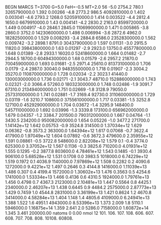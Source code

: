 BEGN
MARCS T=3700 G=5.0 FeH=-0.5 MT=2.0
                  56
-5.0 2754.2 780.1 3265790000.0 1.392 0.00266 
-4.8 2773.2 986.5 4092810000.0 1.402 0.003041 
-4.6 2793.2 1268.0 5205910000.0 1.414 0.003522 
-4.4 2812.4 1650.0 6679910000.0 1.43 0.004141 
-4.2 2830.2 2163.0 8599720000.0 1.449 0.004917 
-4.0 2846.1 2845.0 11069900000.0 1.471 0.005865 
-3.8 2860.0 3752.0 14230600000.0 1.498 0.006994 
-3.6 2872.6 4962.0 18282500000.0 1.529 0.008293 
-3.4 2884.8 6586.0 23528300000.0 1.562 0.009742 
-3.2 2898.1 8791.0 30437900000.0 1.597 0.01131 
-3.0 2915.5 11820.0 39843800000.0 1.63 0.01297 
-2.9 2923.0 13750.0 45577800000.0 1.648 0.01389 
-2.8 2933.1 16020.0 52418600000.0 1.664 0.01482 
-2.7 2944.5 18700.0 60494300000.0 1.68 0.01579 
-2.6 2957.2 21870.0 70045900000.0 1.693 0.01681 
-2.5 2971.4 25610.0 81373100000.0 1.706 0.0179 
-2.4 2987.0 30040.0 94835500000.0 1.718 0.01907 
-2.3 3004.2 35270.0 110870000000.0 1.728 0.02034 
-2.2 3023.1 41440.0 130003000000.0 1.736 0.02171 
-2.1 3043.7 48710.0 152886000000.0 1.743 0.02321 
-2.0 3066.4 57260.0 180323000000.0 1.748 0.02486 
-1.9 3091.7 67310.0 213494000000.0 1.751 0.02669 
-1.8 3128.9 79050.0 257331000000.0 1.741 0.02881 
-1.7 3169.4 92730.0 311060000000.0 1.729 0.03119 
-1.6 3210.7 108600.0 375561000000.0 1.717 0.03381 
-1.5 3252.8 127100.0 452929000000.0 1.704 0.03672 
-1.4 3295.9 148400.0 545711000000.0 1.692 0.03996 
-1.3 3339.8 173100.0 656962000000.0 1.679 0.04357 
-1.2 3384.7 201500.0 790312000000.0 1.667 0.04764 
-1.1 3430.5 234200.0 950082000000.0 1.654 0.05226 
-1.0 3477.2 271700.0 1.14142e+12 1.642 0.05753 
-0.9 3524.8 314500.0 1.37034e+12 1.629 0.06362 
-0.8 3573.2 363000.0 1.64394e+12 1.617 0.07068 
-0.7 3622.4 417900.0 1.97049e+12 1.604 0.07892 
-0.6 3672.3 479600.0 2.35955e+12 1.591 0.08861 
-0.5 3722.8 548600.0 2.82208e+12 1.579 0.1 
-0.4 3774.0 625300.0 3.37052e+12 1.567 0.1136 
-0.3 3825.6 710200.0 4.01931e+12 1.555 0.1295 
-0.2 3877.8 803600.0 4.78461e+12 1.543 0.1485 
-0.1 3930.4 906100.0 5.68528e+12 1.531 0.1708 
0.0 3983.5 1018000.0 6.74229e+12 1.519 0.1972 
0.1 4036.9 1140000.0 7.97869e+12 1.508 0.2282 
0.2 4090.6 1272000.0 9.4221e+12 1.497 0.2646 
0.3 4144.8 1416000.0 1.11039e+13 1.486 0.307 
0.4 4199.4 1572000.0 1.30602e+13 1.476 0.3563 
0.5 4254.6 1741000.0 1.53334e+13 1.466 0.4136 
0.6 4310.5 1924000.0 1.79761e+13 1.456 0.4798 
0.7 4367.3 2123000.0 2.10481e+13 1.447 0.5564 
0.8 4425.1 2340000.0 2.46207e+13 1.438 0.6445 
0.9 4484.2 2575000.0 2.87773e+13 1.429 0.7459 
1.0 4544.8 2831000.0 3.36199e+13 1.421 0.8624 
1.2 4670.8 3414000.0 4.58284e+13 1.404 1.148 
1.4 4805.6 4109000.0 6.24941e+13 1.388 1.522 
1.6 4951.1 4943000.0 8.53396e+13 1.373 2.009 
1.8 5110.1 5946000.0 1.16875e+14 1.359 2.641 
2.0 5286.0 7158000.0 1.60872e+14 1.345 3.461 
200000.00
natoms              0      0.00
nmol          12
          101.         106.       107.      108.         606.        607.        608.
          707.         708.       808.    10108.       60808.
